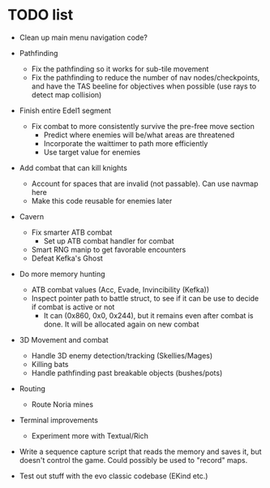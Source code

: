 # TODO list

* Clean up main menu navigation code?
* Pathfinding
    - Fix the pathfinding so it works for sub-tile movement
    - Fix the pathfinding to reduce the number of nav nodes/checkpoints, and have the TAS beeline for objectives when possible (use rays to detect map collision)
* Finish entire Edel1 segment
    - Fix combat to more consistently survive the pre-free move section
        + Predict where enemies will be/what areas are threatened
        + Incorporate the waittimer to path more efficiently
        + Use target value for enemies
* Add combat that can kill knights
    - Account for spaces that are invalid (not passable). Can use navmap here
    - Make this code reusable for enemies later
* Cavern
    - Fix smarter ATB combat
        + Set up ATB combat handler for combat
    - Smart RNG manip to get favorable encounters
    - Defeat Kefka's Ghost
* Do more memory hunting
    - ATB combat values (Acc, Evade, Invincibility (Kefka))
    - Inspect pointer path to battle struct, to see if it can be use to decide if combat is active or not
        + It can (0x860, 0x0, 0x244), but it remains even after combat is done. It will be allocated again on new combat
* 3D Movement and combat
    - Handle 3D enemy detection/tracking (Skellies/Mages)
    - Killing bats
    - Handle pathfinding past breakable objects (bushes/pots)
* Routing
    - Route Noria mines

* Terminal improvements
    - Experiment more with Textual/Rich
* Write a sequence capture script that reads the memory and saves it, but doesn't control the game. Could possibly be used to "record" maps.

* Test out stuff with the evo classic codebase (EKind etc.)
